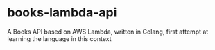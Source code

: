 # books-lambda-api
A Books API based on AWS Lambda, written in Golang, first attempt at learning the language in this context

